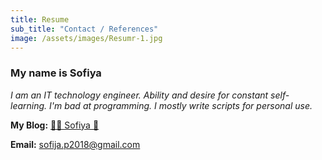 ```yaml
---
title: Resume
sub_title: "Contact / References"
image: /assets/images/Resumr-1.jpg
---
```


### My name is Sofiya

_I am an IT technology engineer. Ability and desire for constant self-learning. I'm bad at programming. I mostly write scripts for personal use._

**My Blog:** [🌸🐳 Sofiya 👋](https://sofi2025-cpu.github.io/)

**Email:** <sofija.p2018@gmail.com>

<link rel="stylesheet" href="https://maxcdn.bootstrapcdn.com/bootstrap/3.3.7/css/bootstrap.min.css" />
<link rel="stylesheet" href="https://bootstraptema.ru/snippets/calendar/clndr/calendar-redhead.css" />
<script src="https://bootstraptema.ru/plugins/jquery/jquery-2.1.4.min.js"></script>
<script src="https://bootstraptema.ru/snippets/calendar/clndr/calendar.js"></script>
<script src="https://bootstraptema.ru/snippets/calendar/clndr/moment.js"></script>

<br><br><br>

<div class="container">
<div class="row">

<div class="col-md-6 col-md-offset-3">

<div class="calendar"></div>
 
</div>

</div><!-- ./row -->
</div><!-- ./container -->

<!--
<a id="footer"></a>  
<img src="/assets/images/footer.svg" width="auto" />
-->
